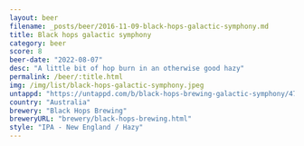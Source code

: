 ```yaml
---
layout: beer
filename: _posts/beer/2016-11-09-black-hops-galactic-symphony.md
title: Black hops galactic symphony
category: beer
score: 8
beer-date: "2022-08-07"
desc: "A little bit of hop burn in an otherwise good hazy"
permalink: /beer/:title.html
img: /img/list/black-hops-galactic-symphony.jpeg
untappd: "https://untappd.com/b/black-hops-brewing-galactic-symphony/4754914"
country: "Australia"
brewery: "Black Hops Brewing"
breweryURL: "brewery/black-hops-brewing.html"
style: "IPA - New England / Hazy"
---
```

